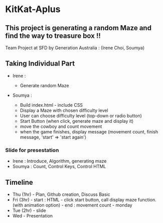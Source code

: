 # KitKat-Aplus
## This project is generating a random Maze and find the way to treasure box !!
Team Project at SFD by Generation Australia : (Irene Choi, Soumya)

## Taking Individual Part

- Irene : 
  - Generate random Maze

- Soumya : 
  - Build index.html - include CSS 
  - Display a Maze with chosen difficulty level
  - User can choose difficulty level (top-down or radio button)
  - Start Button (when click, generate maze and display it)
  - move the cowboy and count movement
  - when the game finishes, display message 
    (movement count, finish message, 'start' => 'start again')

### Slide for presestation
  - Irene : 
      Introduce, Algorithm, generating maze 
  - Soumya :
      Count, Control Keys, Control HTML


## Timeline
- Thu (1hr) - Plan, Github creation, Discuss Basic
- Fri (3hr) - start : HTML - click start button, call display maze function. (with animation option)
            - end : movement count - monday 
- Tue (2hr) - slide
- Wed - Presentation 
